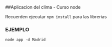 ##Aplicacion del clima - Curso node

Recuerden ejecutar ```npm install``` para las librerias

### EJEMPLO

```node app -d Madrid ```